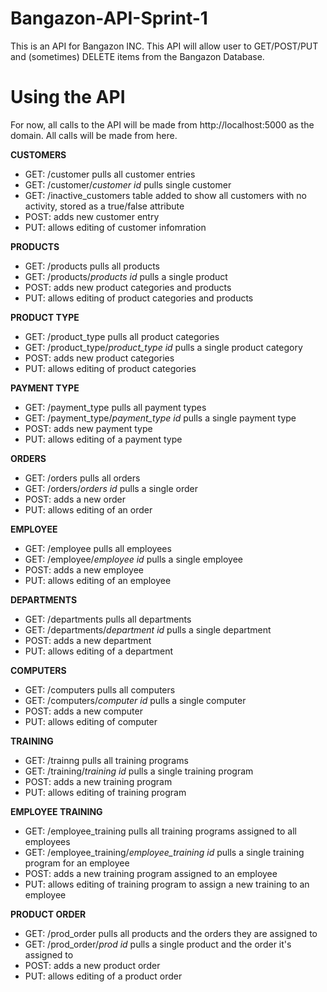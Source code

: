 # Bangazon-API-Sprint-1
This is an API for Bangazon INC. This API will allow user to GET/POST/PUT and (sometimes) DELETE items from the Bangazon Database.

# Using the API
For now, all calls to the API will be made from http://localhost:5000 as the domain. All calls will be made from here.

**CUSTOMERS**
* GET: /customer pulls all customer entries
* GET: /customer/*customer id* pulls single customer
* GET: /inactive_customers table added to show all customers with no activity, stored as a true/false attribute
* POST: adds new customer entry
* PUT: allows editing of customer infomration

**PRODUCTS**
* GET: /products pulls all products
* GET: /products/*products id* pulls a single product
* POST: adds new product categories and products
* PUT: allows editing of product categories and products

**PRODUCT TYPE**
* GET: /product_type pulls all product categories
* GET: /product_type/*product_type id* pulls a single product category
* POST: adds new product categories
* PUT: allows editing of product categories

**PAYMENT TYPE**
* GET: /payment_type pulls all payment types
* GET: /payment_type/*payment_type id* pulls a single payment type
* POST: adds new payment type
* PUT: allows editing of a payment type

**ORDERS**
* GET: /orders pulls all orders
* GET: /orders/*orders id* pulls a single order
* POST: adds a new order
* PUT: allows editing of an order

**EMPLOYEE**
* GET: /employee pulls all employees
* GET: /employee/*employee id* pulls a single employee
* POST: adds a new employee
* PUT: allows editing of an employee

**DEPARTMENTS**
* GET: /departments pulls all departments
* GET: /departments/*department id* pulls a single department
* POST: adds a new department
* PUT: allows editing of a department

**COMPUTERS**
* GET: /computers pulls all computers
* GET: /computers/*computer id* pulls a single computer
* POST: adds a new computer
* PUT: allows editing of computer

**TRAINING**
* GET: /trainng pulls all training programs
* GET: /training/*training id* pulls a single training program
* POST: adds a new training program
* PUT: allows editing of training program

**EMPLOYEE TRAINING**
* GET: /employee_training pulls all training programs assigned to all employees
* GET: /employee_training/*employee_training id* pulls a single training program for an employee
* POST: adds a new training program assigned to an employee
* PUT: allows editing of training program to assign a new training to an employee

**PRODUCT ORDER**
* GET: /prod_order pulls all products and the orders they are assigned to
* GET: /prod_order/*prod id* pulls a single product and the order it's assigned to
* POST: adds a new product order
* PUT: allows editing of a product order

